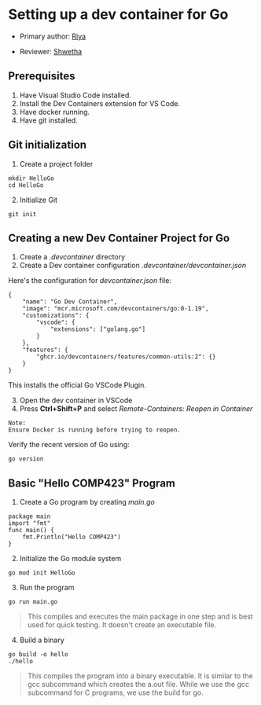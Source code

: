 # Setting up a dev container for Go

* Primary author: [Riya](https://github.com/riyachawan/comp423-course-notes.git)

* Reviewer: [Shwetha](https://github.com/shwethakunjur/comp423-course-notes)


## Prerequisites

1. Have Visual Studio Code installed.
2. Install the Dev Containers extension for VS Code.
3. Have docker running. 
4. Have git installed. 

## Git initialization

1. Create a project folder
```
mkdir HelloGo
cd HelloGo
```
2. Initialize Git
```
git init
```


## Creating a new Dev Container Project for Go

1. Create a *.devcontainer* directory
2. Create a Dev container configuration *.devcontainer/devcontainer.json*

Here's the configuration for *devcontainer.json* file:
```
{ 
    "name": "Go Dev Container",
    "image": "mcr.microsoft.com/devcontainers/go:0-1.19",
    "customizations": {
        "vscode": {
            "extensions": ["golang.go"]
        }
    },
    "features": {
        "ghcr.io/devcontainers/features/common-utils:2": {}
    }
}
```
This installs the official Go VSCode Plugin.

3. Open the dev container in VSCode 
4. Press **Ctrl+Shift+P** and select *Remote-Containers: Reopen in Container*

```
Note:
Ensure Docker is running before trying to reopen.
```

Verify the recent version of Go using:
```
go version
```

## Basic "Hello COMP423" Program

1. Create a Go program by creating *main.go*
```
package main
import "fmt"
func main() {
    fmt.Println("Hello COMP423")
}
```

2. Initialize the Go module system
```
go mod init HelloGo
```

3. Run the program
```
go run main.go
```
> This compiles and executes the main package in one step and is best used for quick testing.
It doesn't create an executable file.

4. Build a binary
```
go build -o hello
./hello
```
> This compiles the program into a binary executable. It is similar to the gcc subcommand which creates the a.out file.
While we use the gcc subcommand for C programs, we use the build for go.




